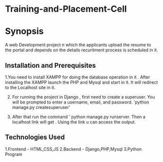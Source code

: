 # Training-and-Placement-Cell

Synopsis
========
 A web Development project n which the applicants upload the resume to the portal and depends on the details recuritment process is scheduled in it.
 

Installation and Prerequisites
------------------------------
1.You need to install XAMPP for doing the database operation in it . After installing the XAMPP  launch the PHP and Mysql and start in it. It will redirect to the Localhost site in it.


2. For running the project in Django , first need to create a superuser. You will be prompted to enter a username, email, and password.
   'python manage.py createsuperuser'
   
   
3. After that run the command ' python manage.py runserver. Then a localhost link will get . Using the link u can access the output.


Technologies Used
----------
1.Frontend - HTML,CSS,JS
2.Backend - Django,PHP,Mysql
3.Python Program
